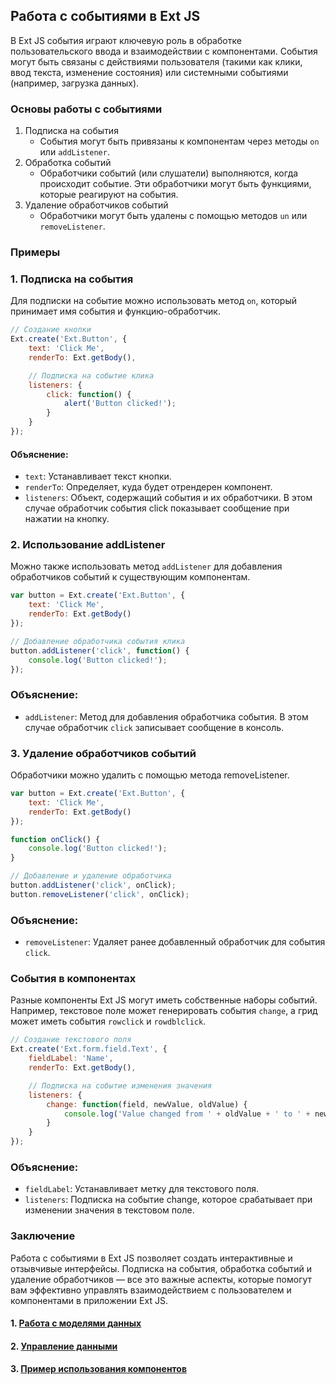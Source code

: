 ## Работа с событиями в Ext JS

В Ext JS события играют ключевую роль в обработке пользовательского ввода и взаимодействии с компонентами. События могут быть связаны с действиями пользователя (такими как клики, ввод текста, изменение состояния) или системными событиями (например, загрузка данных).

### Основы работы с событиями
1. Подписка на события
   - События могут быть привязаны к компонентам через методы `on` или `addListener`.
2. Обработка событий
   - Обработчики событий (или слушатели) выполняются, когда происходит событие. Эти обработчики могут быть функциями, которые реагируют на события.
3. Удаление обработчиков событий
   - Обработчики могут быть удалены с помощью методов `un` или `removeListener`.

### Примеры

### 1. Подписка на события

Для подписки на событие можно использовать метод `on`, который принимает имя события и функцию-обработчик.

```javascript
// Создание кнопки
Ext.create('Ext.Button', {
    text: 'Click Me',
    renderTo: Ext.getBody(),

    // Подписка на событие клика
    listeners: {
        click: function() {
            alert('Button clicked!');
        }
    }
});
```

#### Объяснение:
- `text`: Устанавливает текст кнопки.
- `renderTo`: Определяет, куда будет отрендерен компонент.
- `listeners`: Объект, содержащий события и их обработчики. В этом случае обработчик события click показывает сообщение при нажатии на кнопку.

### 2. Использование addListener

Можно также использовать метод `addListener` для добавления обработчиков событий к существующим компонентам.

```javascript
var button = Ext.create('Ext.Button', {
    text: 'Click Me',
    renderTo: Ext.getBody()
});

// Добавление обработчика события клика
button.addListener('click', function() {
    console.log('Button clicked!');
});
```

### Объяснение:
- `addListener`: Метод для добавления обработчика события. В этом случае обработчик `click` записывает сообщение в консоль.

### 3. Удаление обработчиков событий

Обработчики можно удалить с помощью метода removeListener.

```javascript
var button = Ext.create('Ext.Button', {
    text: 'Click Me',
    renderTo: Ext.getBody()
});

function onClick() {
    console.log('Button clicked!');
}

// Добавление и удаление обработчика
button.addListener('click', onClick);
button.removeListener('click', onClick);
```

### Объяснение:
- `removeListener`: Удаляет ранее добавленный обработчик для события `click`.

### События в компонентах

Разные компоненты Ext JS могут иметь собственные наборы событий. Например, текстовое поле может генерировать события `change`, а грид может иметь события `rowclick` и `rowdblclick`.

```javascript
// Создание текстового поля
Ext.create('Ext.form.field.Text', {
    fieldLabel: 'Name',
    renderTo: Ext.getBody(),

    // Подписка на событие изменения значения
    listeners: {
        change: function(field, newValue, oldValue) {
            console.log('Value changed from ' + oldValue + ' to ' + newValue);
        }
    }
});
```

### Объяснение:
- `fieldLabel`: Устанавливает метку для текстового поля.
- `listeners`: Подписка на событие change, которое срабатывает при изменении значения в текстовом поле.

### Заключение
Работа с событиями в Ext JS позволяет создать интерактивные и отзывчивые интерфейсы. Подписка на события, обработка событий и удаление обработчиков — все это важные аспекты, которые помогут вам эффективно управлять взаимодействием с пользователем и компонентами в приложении Ext JS.

#### 1. [Работа с моделями данных](./model.md)
#### 2. [Управление данными](./store.md)
#### 3. [Пример использования компонентов](./components.md)